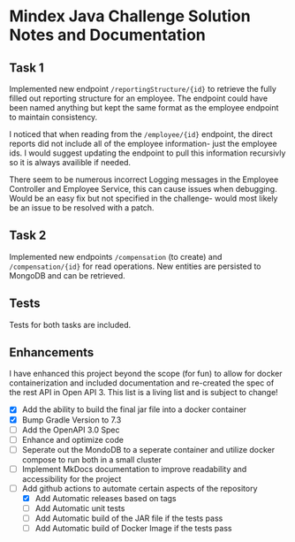 # Mindex Java Challenge Solution Notes and Documentation

## Task 1
Implemented new endpoint `/reportingStructure/{id}` to retrieve the fully filled out reporting structure for an employee. The endpoint could have been named anything but kept the same format as the employee endpoint to maintain consistency.

I noticed that when reading from the `/employee/{id}` endpoint, the direct reports did not include all of the employee information- just the employee ids. I would suggest updating the endpoint to pull this information recursivly so it is always availible if needed.

There seem to be numerous incorrect Logging messages in the Employee Controller and Employee Service, this can cause issues when debugging. Would be an easy fix but not specified in the challenge- would most likely be an issue to be resolved with a patch.

## Task 2
Implemented new endpoints `/compensation` (to create) and `/compensation/{id}` for read operations. New entities are persisted to MongoDB and can be retrieved.

## Tests
Tests for both tasks are included.

## Enhancements
I have enhanced this project beyond the scope (for fun) to allow for docker containerization and included documentation and re-created the spec of the rest API in Open API 3. This list is a living list and is subject to change!

- [X] Add the ability to build the final jar file into a docker container
- [X] Bump Gradle Version to 7.3
- [ ] Add the OpenAPI 3.0 Spec
- [ ] Enhance and optimize code
- [ ] Seperate out the MondoDB to a seperate container and utilize docker compose to run both in a small cluster
- [ ] Implement MkDocs documentation to improve readability and accessibility for the project
- [ ] Add github actions to automate certain aspects of the repository
    - [X] Add Automatic releases based on tags
    - [ ] Add Automatic unit tests
    - [ ] Add Automatic build of the JAR file if the tests pass
    - [ ] Add Automatic build of Docker Image if the tests pass